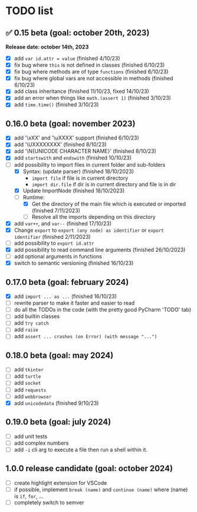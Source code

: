# TODO list
<!-- check mark character: ✅ -->

## ✅ 0.15 beta (goal: october 20th, 2023)
__Release date: october 14th, 2023__
* [X] add `var id.attr = value` (finished 4/10/23)
* [X] fix bug where `this` is not defined in classes (finished 6/10/23)
* [X] fix bug where methods are of type `functions` (finished 6/10/23)
* [X] fix bug where global vars are not accessible in methods (finished 6/10/23)
* [X] add class inheritance (finished 11/10/23, fixed 14/10/23)
* [X] add an error when things like `math.(assert 1)` (finished 3/10/23)
* [X] add `time.time()` (finished 3/10/23)

## 0.16.0 beta (goal: november 2023)
* [X] add '\xXX' and '\uXXXX' support (finished 6/10/23)
* [X] add '\UXXXXXXXX' (finished 8/10/23)
* [X] add '\N{UNICODE CHARACTER NAME}' (finished 8/10/23)
* [X] add `startswith` and `endswith` (finished 10/10/23)
* [ ] add possibility to import files in current folder and sub-folders
  * [X] Syntax: (update parser) (finished 18/10/2023)
    * `import file` if file is in current directory
    * `import dir.file` if dir is in current directory and file is in dir
  * [X] Update ImportNode (finished 18/10/2023)
  * [ ] Runtime:
    * [X] Get the directory of the main file which is executed or imported (finished 7/11/2023)
    * [ ] Resolve all the imports depending on this directory
* [X] add `var++`, and `var--` (finished 17/10/23)
* [X] Change `export` to `export (any node) as identifier` or `export identifier` (finished 2/11/2023)
* [ ] add possibility to `export id.attr`
* [X] add possibility to read command line arguments (finished 26/10/2023)
* [ ] add optional arguments in functions
* [X] switch to semantic versioning (finished 16/10/23)

## 0.17.0 beta (goal: february 2024)
* [X] add `import ... as ...` (finished 16/10/23)
* [ ] rewrite parser to make it faster and easier to read
* [ ] do all the TODOs in the code (with the pretty good PyCharm 'TODO' tab)
* [ ] add builtin classes
* [ ] add `try catch`
* [ ] add `raise`
* [ ] add `assert ... crashes (on Error) (with message "...")`

## 0.18.0 beta (goal: may 2024)
* [ ] add `tkinter`
* [ ] add `turtle`
* [ ] add `socket`
* [ ] add `requests`
* [ ] add `webbrowser`
* [X] add `unicodedata` (finished 9/10/23)

## 0.19.0 beta (goal: july 2024)
* [ ] add unit tests
* [ ] add complex numbers
* [ ] add `-i` cli arg to execute a file then run a shell within it.

## 1.0.0 release candidate (goal: october 2024)
* [ ] create highlight extension for VSCode
* [ ] if possible, implement `break (name)` and `continue (name)` where (name) is `if`, `for`, …
* [ ] completely switch to semver
